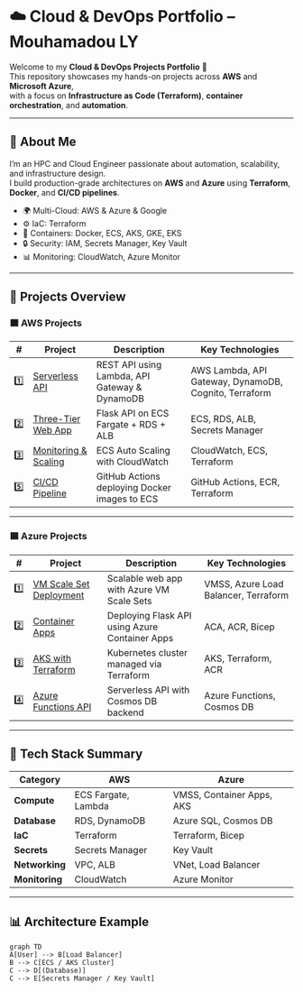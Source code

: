 # ☁️ Cloud & DevOps Portfolio – Mouhamadou LY

Welcome to my **Cloud & DevOps Projects Portfolio** 👋  
This repository showcases my hands-on projects across **AWS** and **Microsoft Azure**,  
with a focus on **Infrastructure as Code (Terraform)**, **container orchestration**, and **automation**.

---

## 🧠 About Me

I’m an HPC and Cloud Engineer passionate about automation, scalability, and infrastructure design.  
I build production-grade architectures on **AWS** and **Azure** using **Terraform**, **Docker**, and **CI/CD pipelines**.

- 🌍 Multi-Cloud: AWS & Azure & Google 
- ⚙️ IaC: Terraform  
- 🐳 Containers: Docker, ECS, AKS, GKE, EKS  
- 🔒 Security: IAM, Secrets Manager, Key Vault  
- 📊 Monitoring: CloudWatch, Azure Monitor  

---

## 🚀 Projects Overview

### 🟧 AWS Projects

| # | Project | Description | Key Technologies |
|---|----------|--------------|------------------|
| 1️⃣ | [Serverless API](https://github.com/lamine93/aws-lambda-serverless) | REST API using Lambda, API Gateway & DynamoDB | AWS Lambda, API Gateway, DynamoDB, Cognito, Terraform |
| 2️⃣ | [Three-Tier Web App](https://github.com/lamine93/aws-three-thier-app) | Flask API on ECS Fargate + RDS + ALB | ECS, RDS, ALB, Secrets Manager |
| 3️⃣ | [Monitoring & Scaling](./aws/04-monitoring) | ECS Auto Scaling with CloudWatch | CloudWatch, ECS, Terraform |
| 5️⃣ | [CI/CD Pipeline](https://github.com/lamine93/aws-ecs-fargate) | GitHub Actions deploying Docker images to ECS | GitHub Actions, ECR, Terraform |

---

### 🟦 Azure Projects

| # | Project | Description | Key Technologies |
|---|----------|--------------|------------------|
| 1️⃣ | [VM Scale Set Deployment](./azure/01-azure-vm-scale-set) | Scalable web app with Azure VM Scale Sets | VMSS, Azure Load Balancer, Terraform |
| 2️⃣ | [Container Apps](https://github.com/lamine93/container-app) | Deploying Flask API using Azure Container Apps | ACA, ACR, Bicep |
| 3️⃣ | [AKS with Terraform](https://github.com/lamine93/aks-demo) | Kubernetes cluster managed via Terraform | AKS, Terraform, ACR |
| 4️⃣ | [Azure Functions API](https://github.com/lamine93/azure-app-function-v2) | Serverless API with Cosmos DB backend | Azure Functions, Cosmos DB |

---

## 🧰 Tech Stack Summary

| Category | AWS | Azure |
|-----------|-----|--------|
| **Compute** | ECS Fargate, Lambda | VMSS, Container Apps, AKS |
| **Database** | RDS, DynamoDB | Azure SQL, Cosmos DB |
| **IaC** | Terraform | Terraform, Bicep |
| **Secrets** | Secrets Manager | Key Vault |
| **Networking** | VPC, ALB | VNet, Load Balancer |
| **Monitoring** | CloudWatch | Azure Monitor |

---

## 📊 Architecture Example

```mermaid
graph TD
A[User] --> B[Load Balancer]
B --> C[ECS / AKS Cluster]
C --> D[(Database)]
C --> E[Secrets Manager / Key Vault]
